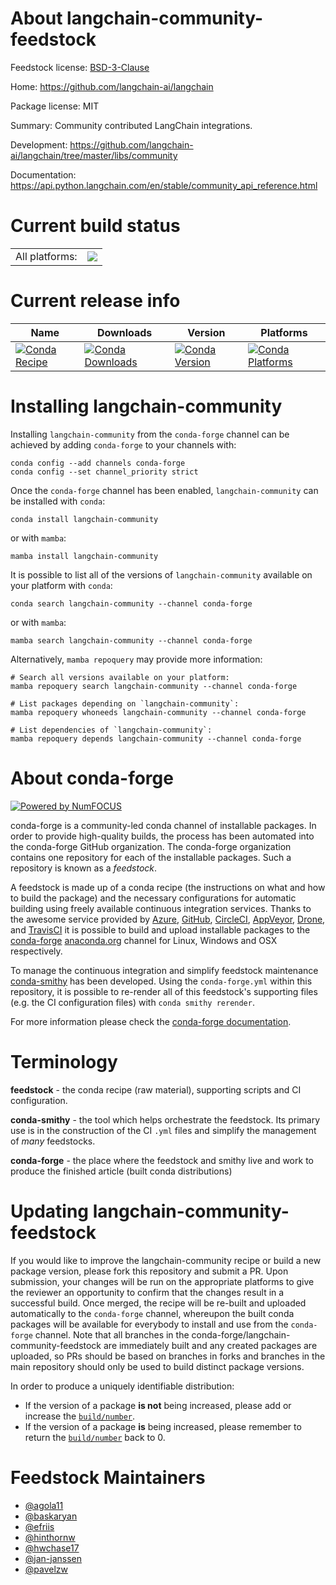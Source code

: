 About langchain-community-feedstock
===================================

Feedstock license: [BSD-3-Clause](https://github.com/conda-forge/langchain-community-feedstock/blob/main/LICENSE.txt)

Home: https://github.com/langchain-ai/langchain

Package license: MIT

Summary: Community contributed LangChain integrations.

Development: https://github.com/langchain-ai/langchain/tree/master/libs/community

Documentation: https://api.python.langchain.com/en/stable/community_api_reference.html

Current build status
====================


<table><tr><td>All platforms:</td>
    <td>
      <a href="https://dev.azure.com/conda-forge/feedstock-builds/_build/latest?definitionId=21038&branchName=main">
        <img src="https://dev.azure.com/conda-forge/feedstock-builds/_apis/build/status/langchain-community-feedstock?branchName=main">
      </a>
    </td>
  </tr>
</table>

Current release info
====================

| Name | Downloads | Version | Platforms |
| --- | --- | --- | --- |
| [![Conda Recipe](https://img.shields.io/badge/recipe-langchain--community-green.svg)](https://anaconda.org/conda-forge/langchain-community) | [![Conda Downloads](https://img.shields.io/conda/dn/conda-forge/langchain-community.svg)](https://anaconda.org/conda-forge/langchain-community) | [![Conda Version](https://img.shields.io/conda/vn/conda-forge/langchain-community.svg)](https://anaconda.org/conda-forge/langchain-community) | [![Conda Platforms](https://img.shields.io/conda/pn/conda-forge/langchain-community.svg)](https://anaconda.org/conda-forge/langchain-community) |

Installing langchain-community
==============================

Installing `langchain-community` from the `conda-forge` channel can be achieved by adding `conda-forge` to your channels with:

```
conda config --add channels conda-forge
conda config --set channel_priority strict
```

Once the `conda-forge` channel has been enabled, `langchain-community` can be installed with `conda`:

```
conda install langchain-community
```

or with `mamba`:

```
mamba install langchain-community
```

It is possible to list all of the versions of `langchain-community` available on your platform with `conda`:

```
conda search langchain-community --channel conda-forge
```

or with `mamba`:

```
mamba search langchain-community --channel conda-forge
```

Alternatively, `mamba repoquery` may provide more information:

```
# Search all versions available on your platform:
mamba repoquery search langchain-community --channel conda-forge

# List packages depending on `langchain-community`:
mamba repoquery whoneeds langchain-community --channel conda-forge

# List dependencies of `langchain-community`:
mamba repoquery depends langchain-community --channel conda-forge
```


About conda-forge
=================

[![Powered by
NumFOCUS](https://img.shields.io/badge/powered%20by-NumFOCUS-orange.svg?style=flat&colorA=E1523D&colorB=007D8A)](https://numfocus.org)

conda-forge is a community-led conda channel of installable packages.
In order to provide high-quality builds, the process has been automated into the
conda-forge GitHub organization. The conda-forge organization contains one repository
for each of the installable packages. Such a repository is known as a *feedstock*.

A feedstock is made up of a conda recipe (the instructions on what and how to build
the package) and the necessary configurations for automatic building using freely
available continuous integration services. Thanks to the awesome service provided by
[Azure](https://azure.microsoft.com/en-us/services/devops/), [GitHub](https://github.com/),
[CircleCI](https://circleci.com/), [AppVeyor](https://www.appveyor.com/),
[Drone](https://cloud.drone.io/welcome), and [TravisCI](https://travis-ci.com/)
it is possible to build and upload installable packages to the
[conda-forge](https://anaconda.org/conda-forge) [anaconda.org](https://anaconda.org/)
channel for Linux, Windows and OSX respectively.

To manage the continuous integration and simplify feedstock maintenance
[conda-smithy](https://github.com/conda-forge/conda-smithy) has been developed.
Using the ``conda-forge.yml`` within this repository, it is possible to re-render all of
this feedstock's supporting files (e.g. the CI configuration files) with ``conda smithy rerender``.

For more information please check the [conda-forge documentation](https://conda-forge.org/docs/).

Terminology
===========

**feedstock** - the conda recipe (raw material), supporting scripts and CI configuration.

**conda-smithy** - the tool which helps orchestrate the feedstock.
                   Its primary use is in the construction of the CI ``.yml`` files
                   and simplify the management of *many* feedstocks.

**conda-forge** - the place where the feedstock and smithy live and work to
                  produce the finished article (built conda distributions)


Updating langchain-community-feedstock
======================================

If you would like to improve the langchain-community recipe or build a new
package version, please fork this repository and submit a PR. Upon submission,
your changes will be run on the appropriate platforms to give the reviewer an
opportunity to confirm that the changes result in a successful build. Once
merged, the recipe will be re-built and uploaded automatically to the
`conda-forge` channel, whereupon the built conda packages will be available for
everybody to install and use from the `conda-forge` channel.
Note that all branches in the conda-forge/langchain-community-feedstock are
immediately built and any created packages are uploaded, so PRs should be based
on branches in forks and branches in the main repository should only be used to
build distinct package versions.

In order to produce a uniquely identifiable distribution:
 * If the version of a package **is not** being increased, please add or increase
   the [``build/number``](https://docs.conda.io/projects/conda-build/en/latest/resources/define-metadata.html#build-number-and-string).
 * If the version of a package **is** being increased, please remember to return
   the [``build/number``](https://docs.conda.io/projects/conda-build/en/latest/resources/define-metadata.html#build-number-and-string)
   back to 0.

Feedstock Maintainers
=====================

* [@agola11](https://github.com/agola11/)
* [@baskaryan](https://github.com/baskaryan/)
* [@efriis](https://github.com/efriis/)
* [@hinthornw](https://github.com/hinthornw/)
* [@hwchase17](https://github.com/hwchase17/)
* [@jan-janssen](https://github.com/jan-janssen/)
* [@pavelzw](https://github.com/pavelzw/)

